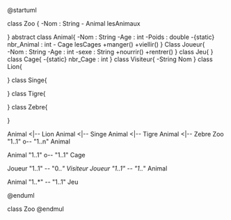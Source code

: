 @startuml

class Zoo {
-Nom : String 
-<ArrayList> Animal lesAnimaux


}
abstract class Animal{
-Nom : String 
-Age : int 
-Poids : double
-{static} nbr_Animal : int
-<ArrayList> Cage lesCages
+manger()
+viellir()
}
Class Joueur{    
-Nom : String 
-Age : int 
-sexe : String
+nourrir()
+rentrer()
}
class Jeu{
}
class Cage{
-{static} nbr_Cage : int 
}
class Visiteur{
-String Nom
}
class Lion{

}
class Singe{

}
class Tigre{

}
class Zebre{

}

Animal <|-- Lion
Animal <|-- Singe
Animal <|-- Tigre
Animal <|-- Zebre
Zoo "1..1" o-- "1..n" Animal

Animal "1..1" o-- "1..1" Cage

Joueur "1..1" -- "0..*" Visiteur
Joueur "1..1" -- "1..*" Animal

Animal "1..*" -- "1..1" Jeu

@enduml

class Zoo
@endmul
